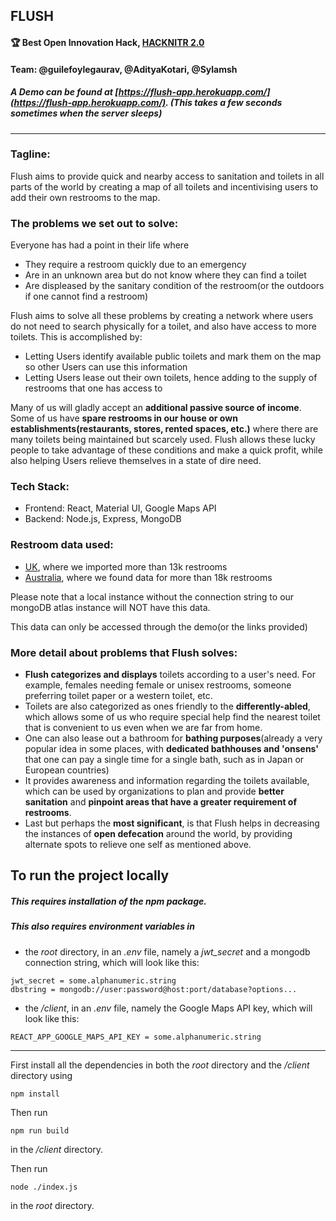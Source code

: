 ## FLUSH
#### 🏆 Best Open Innovation Hack, [HACKNITR 2.0](https://hacknitr2.devfolio.co/submissions?show_winners=true)
#### Team: @guilefoylegaurav, @AdityaKotari, @Sylamsh
 
##### A Demo can be found at [https://flush-app.herokuapp.com/](https://flush-app.herokuapp.com/). (This takes a few seconds sometimes when the server sleeps)

_______________
### Tagline:
Flush aims to provide quick and nearby access to sanitation and toilets in all parts of the world by creating a map of all toilets and incentivising users to add their own restrooms to the map.
### The problems we set out to solve:
Everyone has had a point in their life where
- They require a restroom quickly due to an emergency
- Are in an unknown area but do not know where they can find a toilet
- Are displeased by the sanitary condition of the restroom(or the outdoors if one cannot find a restroom)

Flush aims to solve all these problems by creating a network where users do not need to search physically for a toilet, and also have access to more toilets. This is accomplished by:
- Letting Users identify available public toilets and mark them on the map so other Users can use this information
- Letting Users lease out their own toilets, hence adding to the supply of restrooms that one has access to

Many of us will gladly accept an **additional passive source of income**. Some of us have **spare restrooms in our house or own establishments(restaurants, stores, rented spaces, etc.)** where there are many toilets being maintained but scarcely used. Flush allows these lucky people to take advantage of these conditions and make a quick profit, while also helping Users relieve themselves in a state of dire need.

### Tech Stack:
- Frontend: React, Material UI, Google Maps API
- Backend: Node.js, Express, MongoDB
### Restroom data used:
- [UK](https://www.toiletmap.org.uk/about), where we imported more than 13k restrooms
- [Australia](https://data.gov.au/data/dataset/national-public-toilet-map), where we found data for more than 18k restrooms

Please note that a local instance without the connection string to our mongoDB atlas instance will NOT have this data. 

This data can only be accessed through the demo(or the links provided)


### More detail about problems that Flush solves:
- **Flush categorizes and displays** toilets according to a user's need. For example, females needing female or unisex restrooms, someone preferring toilet paper or a western toilet, etc.
- Toilets are also categorized as ones friendly to the **differently-abled**, which allows some of us who require special help find the nearest toilet that is convenient to us even when we are far from home.
- One can also lease out a bathroom for **bathing purposes**(already a very popular idea in some places, with **dedicated bathhouses and 'onsens'** that one can pay a single time for a single bath, such as in Japan or European countries)
- It provides awareness and information regarding the toilets available, which can be used by organizations to plan and provide **better sanitation** and **pinpoint areas that have a greater requirement of restrooms**.  
- Last but perhaps the **most significant**, is that Flush helps in decreasing the instances of **open defecation** around the world, by providing alternate spots to relieve one self as mentioned above.


## To run the project locally
##### This requires installation of the npm package. 

##### This also requires environment variables in
 - the *root* directory, in an *.env* file, namely a *jwt_secret* and a mongodb connection string, which will look like this: 
  
 ```
 jwt_secret = some.alphanumeric.string 
 dbstring = mongodb://user:password@host:port/database?options...
 ```
  - the */client*, in an *.env* file, namely the Google Maps API key, which will look like this:
```
REACT_APP_GOOGLE_MAPS_API_KEY = some.alphanumeric.string
```
_______________


First install all the dependencies in both the *root* directory and the */client* directory using 
```
npm install
```
Then run 
```
npm run build
```
in the */client* directory.

Then run
```
node ./index.js
```
in the *root* directory. 

 

